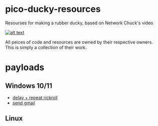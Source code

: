# pico-ducky-resources

Resourses for making a rubber ducky, based on Network Chuck's video

[![alt text](https://img.youtube.com/vi/e_f9p-_JWZw/0.jpg)](https://www.youtube.com/watch?v=e_f9p-_JWZw)

All peices of code and resources are owned by their respective owners. This is simply a collection of their work. 

# payloads
## Windows 10/11
* [delay + repeat rickroll](./payloads/win_rickroll_payload.dd)
* [send gmail](./payloads/win_gmail_payload.dd)
## Linux

